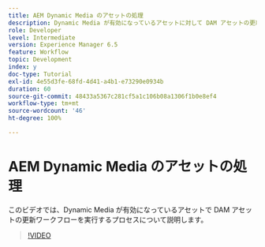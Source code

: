 ```yaml
---
title: AEM Dynamic Media のアセットの処理
description: Dynamic Media が有効になっているアセットに対して DAM アセットの更新ワークフローを実行する手順です。
role: Developer
level: Intermediate
version: Experience Manager 6.5
feature: Workflow
topic: Development
index: y
doc-type: Tutorial
exl-id: 4e55d3fe-68fd-4d41-a4b1-e73290e0934b
duration: 60
source-git-commit: 48433a5367c281cf5a1c106b08a1306f1b0e8ef4
workflow-type: tm+mt
source-wordcount: '46'
ht-degree: 100%

---
```


# AEM Dynamic Media のアセットの処理

このビデオでは、Dynamic Media が有効になっているアセットで DAM アセットの更新ワークフローを実行するプロセスについて説明します。

>[!VIDEO](https://video.tv.adobe.com/v/335456?quality=12&learn=on)
